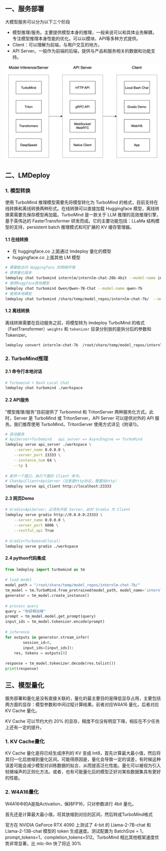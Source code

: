 ## 一、服务部署

大模型服务可以分为以下三个阶段

- 模型推理/服务。主要提供模型本身的推理，一般来说可以和具体业务解耦，专注模型推理本身性能的优化。可以以模块、API等多种方式提供。
- Client：可以理解为前端，与用户交互的地方。
- API Server。一般作为前端的后端，提供与产品和服务相关的数据和功能支持。

![](./imgs/image-20240119164643389.png)
## 二、LMDeploy

### 1. 模型转换

使用 TurboMind 推理模型需要先将模型转化为 TurboMind 的格式，目前支持在线转换和离线转换两种形式。在线转换可以直接加载 Huggingface 模型，离线转换需需要先保存模型再加载。TurboMind 是一款关于 LLM 推理的高效推理引擎，基于英伟达的 FasterTransformer 研发而成。它的主要功能包括：LLaMa 结构模型的支持，persistent batch 推理模式和可扩展的 KV 缓存管理器。

#### 1.1 在线转换

- 在 huggingface.co 上面通过 lmdeploy 量化的模型
- huggingface.co 上面其他 LM 模型

```bash
# 需要能访问 Huggingface 的网络环境
# 使用量化版本
lmdeploy chat turbomind internlm/internlm-chat-20b-4bit --model-name internlm-chat-20b
# 使用huggface其他模型
lmdeploy chat turbomind Qwen/Qwen-7B-Chat --model-name qwen-7b
# 使用本地模型
lmdeploy chat turbomind /share/temp/model_repos/internlm-chat-7b/  --model-name internlm-chat-7b
```


#### 1.2 离线转换

离线转换需要在启动服务之前，将模型转为 lmdeploy TurboMind 的格式（FastTransformer）`weights` 和 `tokenizer` 目录分别放的是拆分后的参数和 Tokenizer。

```bash
lmdeploy convert internlm-chat-7b  /root/share/temp/model_repos/internlm-chat-7b/
```

### 2. TurboMind推理

#### 2.1 命令行本地对话

```bash
# Turbomind + Bash Local Chat
lmdeploy chat turbomind ./workspace
```
#### 2.2 API服务

”模型推理/服务“目前提供了 Turbomind 和 TritonServer 两种服务化方式。此时，Server 是 TurboMind 或 TritonServer，API Server 可以提供对外的 API 服务。我们推荐使用 TurboMind，TritonServer 使用方式详见《附录1》。

```bash
# 启动服务
# ApiServer+Turbomind   api_server => AsyncEngine => TurboMind
lmdeploy serve api_server ./workspace \
	--server_name 0.0.0.0 \
	--server_port 23333 \
	--instance_num 64 \
	--tp 1

# 新开一个窗口，执行下面的 Client 命令。
# ChatApiClient+ApiServer（注意是http协议，需要加http）
lmdeploy serve api_client http://localhost:23333
```


#### 2.3 网页Demo

```bash
# Gradio+ApiServer。必须先开启 Server，此时 Gradio 为 Client
lmdeploy serve gradio http://0.0.0.0:23333 \
	--server_name 0.0.0.0 \
	--server_port 6006 \
	--restful_api True

# Gradio+Turbomind(local)
lmdeploy serve gradio ./workspace
```

#### 2.4 python代码集成

```python
from lmdeploy import turbomind as tm

# load model
model_path = "/root/share/temp/model_repos/internlm-chat-7b/"
tm_model = tm.TurboMind.from_pretrained(model_path, model_name='internlm-chat-20b')
generator = tm_model.create_instance()

# process query
query = "你好啊兄嘚"
prompt = tm_model.model.get_prompt(query)
input_ids = tm_model.tokenizer.encode(prompt)

# inference
for outputs in generator.stream_infer(
        session_id=0,
        input_ids=[input_ids]):
    res, tokens = outputs[0]

response = tm_model.tokenizer.decode(res.tolist())
print(response)
```


## 三、模型量化

服务部署和量化是没有直接关联的，量化的最主要目的是降低显存占用，主要包括两方面的显存：模型参数和中间过程计算结果。前者对应W4A16 量化，后者对应KV Cache 量化。

KV Cache 可以节约大约 20% 的显存，精度不仅没有明显下降，相反在不少任务上还有一定的提升。

### 1. KV Cache量化

KV Cache 量化是将已经生成序列的 KV 变成 Int8，首先计算最大最小值，然后将其归一化后放缩到量化区间。可能得原因是，量化会导致一定的误差，有时候这种误差可能会减少模型对训练数据的拟合，从而提高泛化性能。量化可以被视为引入轻微噪声的正则化方法。或者，也有可能量化后的模型正好对某些数据集具有更好的性能。

### 2. W4A16量化

W4A16中的A是指Activation，保持FP16，只对参数进行 4bit 量化。

首先还是计算最大最小值，将其放缩到对应的区间，然后转成TurboMind格式

官方在 NVIDIA GeForce RTX 4090 上测试了 4-bit 的 Llama-2-7B-chat 和 Llama-2-13B-chat 模型的 token 生成速度。测试配置为 BatchSize = 1，prompt_tokens=1，completion_tokens=512。TurboMind 相比其他框架速度优势非常显著，比 mlc-llm 快了将近 30%
